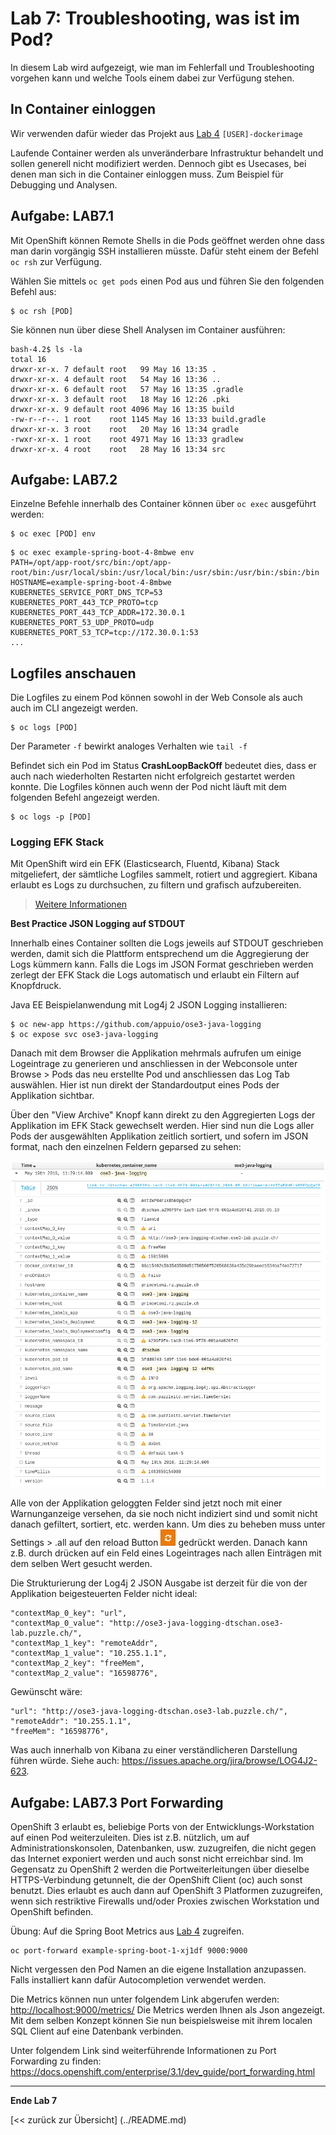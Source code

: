 # Lab 7: Troubleshooting, was ist im Pod?

In diesem Lab wird aufgezeigt, wie man im Fehlerfall und Troubleshooting vorgehen kann und welche Tools einem dabei zur Verfügung stehen.

## In Container einloggen

Wir verwenden dafür wieder das Projekt aus [Lab 4](04_deploy_dockerimage.md) `[USER]-dockerimage`

Laufende Container werden als unveränderbare Infrastruktur behandelt und sollen generell nicht modifiziert werden. Dennoch gibt es Usecases, bei denen man sich in die Container einloggen muss. Zum Beispiel für Debugging und Analysen.

## Aufgabe: LAB7.1

Mit OpenShift können Remote Shells in die Pods geöffnet werden ohne dass man darin vorgängig SSH installieren müsste. Dafür steht einem der Befehl `oc rsh` zur Verfügung.

Wählen Sie mittels `oc get pods` einen Pod aus und führen Sie den folgenden Befehl aus:
```
$ oc rsh [POD] 
```

Sie können nun über diese Shell Analysen im Container ausführen:

```
bash-4.2$ ls -la
total 16
drwxr-xr-x. 7 default root   99 May 16 13:35 .
drwxr-xr-x. 4 default root   54 May 16 13:36 ..
drwxr-xr-x. 6 default root   57 May 16 13:35 .gradle
drwxr-xr-x. 3 default root   18 May 16 12:26 .pki
drwxr-xr-x. 9 default root 4096 May 16 13:35 build
-rw-r--r--. 1 root    root 1145 May 16 13:33 build.gradle
drwxr-xr-x. 3 root    root   20 May 16 13:34 gradle
-rwxr-xr-x. 1 root    root 4971 May 16 13:33 gradlew
drwxr-xr-x. 4 root    root   28 May 16 13:34 src
```

## Aufgabe: LAB7.2

Einzelne Befehle innerhalb des Container können über `oc exec` ausgeführt werden:

```
$ oc exec [POD] env
```


```
$ oc exec example-spring-boot-4-8mbwe env
PATH=/opt/app-root/src/bin:/opt/app-root/bin:/usr/local/sbin:/usr/local/bin:/usr/sbin:/usr/bin:/sbin:/bin
HOSTNAME=example-spring-boot-4-8mbwe
KUBERNETES_SERVICE_PORT_DNS_TCP=53
KUBERNETES_PORT_443_TCP_PROTO=tcp
KUBERNETES_PORT_443_TCP_ADDR=172.30.0.1
KUBERNETES_PORT_53_UDP_PROTO=udp
KUBERNETES_PORT_53_TCP=tcp://172.30.0.1:53
...
```

## Logfiles anschauen

Die Logfiles zu einem Pod können sowohl in der Web Console als auch auch im CLI angezeigt werden.

```
$ oc logs [POD]
```
Der Parameter `-f` bewirkt analoges Verhalten wie `tail -f`

Befindet sich ein Pod im Status **CrashLoopBackOff** bedeutet dies, dass er auch nach wiederholten Restarten nicht erfolgreich gestartet werden konnte. Die Logfiles können auch wenn der Pod nicht läuft mit dem folgenden Befehl angezeigt werden.

 ```
$ oc logs -p [POD]
```


### Logging EFK Stack 

Mit OpenShift wird ein EFK (Elasticsearch, Fluentd, Kibana) Stack mitgeliefert, der sämtliche Logfiles sammelt, rotiert und aggregiert. Kibana erlaubt es Logs zu durchsuchen, zu filtern und grafisch aufzubereiten.

> [Weitere Informationen](https://docs.openshift.com/enterprise/3.1/install_config/aggregate_logging.html)

**Best Practice JSON Logging auf STDOUT**

Innerhalb eines Container sollten die Logs jeweils auf STDOUT geschrieben werden, damit sich die Plattform entsprechend um die Aggregierung der Logs kümmern kann. Falls die Logs im JSON Format geschrieben werden zerlegt der EFK Stack die Logs automatisch und erlaubt ein Filtern auf Knopfdruck.

Java EE Beispielanwendung mit Log4j 2 JSON Logging installieren:

```
$ oc new-app https://github.com/appuio/ose3-java-logging
$ oc expose svc ose3-java-logging
```

Danach mit dem Browser die Applikation mehrmals aufrufen um einige Logeintrage zu generieren und anschliessen in der Webconsole unter Browse > Pods das neu erstellte Pod und anschliessen das Log Tab auswählen. Hier ist nun direkt der Standardoutput eines Pods der Applikation sichtbar.

Über den "View Archive" Knopf kann direkt zu den Aggregierten Logs der Applikation im EFK Stack gewechselt werden. Hier sind nun die Logs aller Pods der ausgewählten Applikation zeitlich sortiert, und sofern im JSON format, nach den einzelnen Feldern geparsed zu sehen:

![Kibana Screenshot](/images/lab_7_kibana1.png)

Alle von der Applikation geloggten Felder sind jetzt noch mit einer Warnunganzeige versehen, da sie noch nicht indiziert sind und somit nicht danach gefiltert, sortiert, etc. werden kann. Um dies zu beheben muss unter Settings > .all auf den reload Button ![Kibana Reload Button](/images/lab_7_kibana2.png) gedrückt werden. Danach kann z.B. durch drücken auf ein Feld eines Logeintrages nach allen Einträgen mit dem selben Wert gesucht werden.

Die Strukturierung der Log4j 2 JSON Ausgabe ist derzeit für die von der Applikation beigesteuerten Felder nicht ideal:

    "contextMap_0_key": "url",
    "contextMap_0_value": "http://ose3-java-logging-dtschan.ose3-lab.puzzle.ch/",
    "contextMap_1_key": "remoteAddr",
    "contextMap_1_value": "10.255.1.1",
    "contextMap_2_key": "freeMem",
    "contextMap_2_value": "16598776",

Gewünscht wäre:

    "url": "http://ose3-java-logging-dtschan.ose3-lab.puzzle.ch/",
    "remoteAddr": "10.255.1.1",
    "freeMem": "16598776",

Was auch innerhalb von Kibana zu einer verständlicheren Darstellung führen würde. Siehe auch: https://issues.apache.org/jira/browse/LOG4J2-623.

## Aufgabe: LAB7.3 Port Forwarding

OpenShift 3 erlaubt es, beliebige Ports von der Entwicklungs-Workstation auf einen Pod weiterzuleiten. Dies ist z.B. nützlich, um auf Administrationskonsolen, Datenbanken, usw. zuzugreifen, die nicht gegen das Internet exponiert werden und auch sonst nicht erreichbar sind. Im Gegensatz zu OpenShift 2 werden die Portweiterleitungen über dieselbe HTTPS-Verbindung getunnelt, die der OpenShift Client (oc) auch sonst benutzt. Dies erlaubt es auch dann auf OpenShift 3 Platformen zuzugreifen, wenn sich restriktive Firewalls und/oder Proxies zwischen Workstation und OpenShift befinden.

Übung: Auf die Spring Boot Metrics aus [Lab 4](04_deploy_dockerimage.md) zugreifen.

```
oc port-forward example-spring-boot-1-xj1df 9000:9000
```

Nicht vergessen den Pod Namen an die eigene Installation anzupassen. Falls installiert kann dafür Autocompletion verwendet werden.

Die Metrics können nun unter folgendem Link abgerufen werden: [http://localhost:9000/metrics/](http://localhost:9000/metrics/) Die Metrics werden Ihnen als Json angezeigt. Mit dem selben Konzept können Sie nun beispielsweise mit ihrem localen SQL Client auf eine Datenbank verbinden.

Unter folgendem Link sind weiterführende Informationen zu Port Forwarding zu finden: https://docs.openshift.com/enterprise/3.1/dev_guide/port_forwarding.html

---

**Ende Lab 7**

[<< zurück zur Übersicht] (../README.md)

